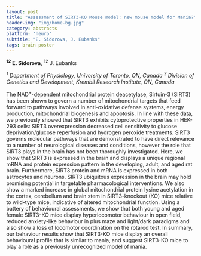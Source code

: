 ```yaml
---
layout: post
title: "Assessment of SIRT3-KO Mouse model: new mouse model for Mania?"
header-img: "img/home-bg.jpg"
category: abstracts
platform: 'neuro'
subtitle: "E. Sidorova, J. Eubanks"
tags: brain poster
---
```

**<sup>12</sup> E. Sidorova**, <sup>12</sup> J. Eubanks

_<sup>1</sup> Department of Physiology, University of Toronto, ON, Canada
<sup>2</sup> Division of Genetics and Development, Krembil Research Institute,
ON, Canada_

The NAD<sup>+</sup>-dependent mitochondrial protein deacetylase, Sirtuin-3
(SIRT3) has been shown to govern a number of mitochondrial targets that
feed forward to pathways involved in anti-oxidative defense systems,
energy production, mitochondrial biogenesis and apoptosis. In line with
these data, we previously showed that SIRT3 exhibits cytoprotective
properties in HEK-293 cells: SIRT3 overexpression decreased cell
sensitivity to glucose deprivation/glucose reperfusion and hydrogen
peroxide treatments. SIRT3 governs molecular pathways that are
demonstrated to have direct relevance to a number of neurological
diseases and conditions, however the role that SIRT3 plays in the brain
has not been thoroughly investigated. Here, we show that SIRT3 is
expressed in the brain and displays a unique regional mRNA and protein
expression pattern in the developing, adult, and aged rat brain.
Furthermore, SIRT3 protein and mRNA is expressed in both astrocytes and
neurons. SIRT3 ubiquitous expression in the brain may hold promising
potential in targetable pharmacological interventions. We also show a
marked increase in global mitochondrial protein lysine acetylation in
the cortex, cerebellum and brain stem in SIRT3-knockout (KO) mice
relative to wild-type mice, indicative of altered mitochondrial
function. Using a battery of behavioural assessments, we show that both
young and aged female SIRT3-KO mice display hyperlocomotor behaviour in
open field, reduced anxiety-like behaviour in plus maze and light/dark
paradigms and also show a loss of locomotor coordination on the rotarod
test. In summary, our behaviour results show that SIRT3-KO mice display
an overall behavioural profile that is similar to mania, and suggest
SIRT3-KO mice to play a role as a previously unrecognized model of
mania.
